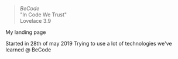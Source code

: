 > *BeCode* <br/>
"In Code We Trust" <br/>
Lovelace 3.9 <br/>

My landing page

Started in 28th of may 2019
Trying to use a lot of technologies we've learned @ BeCode

